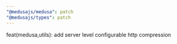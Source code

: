 ```yaml
---
"@medusajs/medusa": patch
"@medusajs/types": patch
---
```


feat(medusa,utils): add server level configurable http compression
